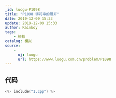 ```yaml
---
_id: luogu-P1098
title: "P1098 字符串的展开"
date: 2019-12-09 15:33
update: 2019-12-09 15:33
author: Rainboy
tags:
    - 模拟
catalog: 模拟
source: 
    - 
      oj: luogu
      url: https://www.luogu.com.cn/problem/P1098
---
```


## 代码

```c
<%- include("1.cpp") %>
```
